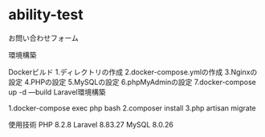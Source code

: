 # ability-test

お問い合わせフォーム

環境構築

Dockerビルド
1.ディレクトリの作成
2.docker-compose.ymlの作成
3.Nginxの設定
4.PHPの設定
5.MySQLの設定
6.phpMyAdminの設定
7.docker-compose up -d —build
Laravel環境構築

1.docker-compose exec php bash
2.composer install
3.php artisan migrate

使用技術
PHP 8.2.8
Laravel 8.83.27
MySQL 8.0.26

